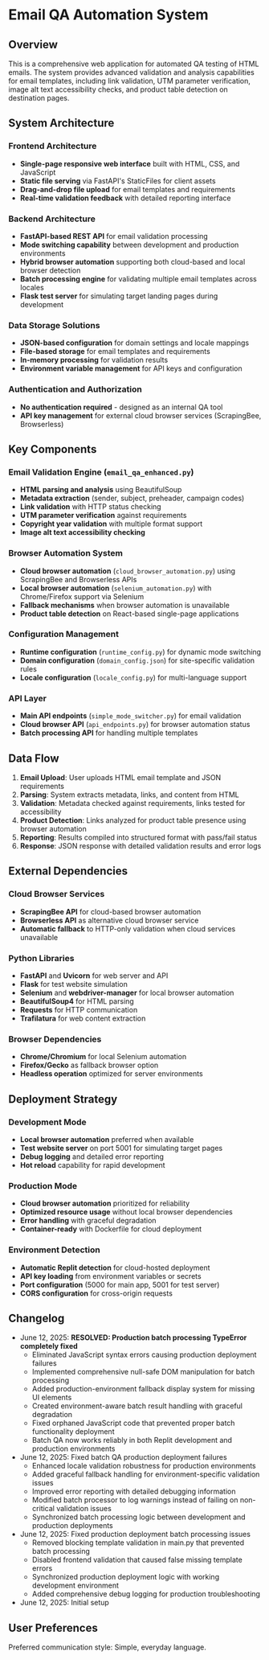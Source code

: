# Email QA Automation System

## Overview

This is a comprehensive web application for automated QA testing of HTML emails. The system provides advanced validation and analysis capabilities for email templates, including link validation, UTM parameter verification, image alt text accessibility checks, and product table detection on destination pages.

## System Architecture

### Frontend Architecture
- **Single-page responsive web interface** built with HTML, CSS, and JavaScript
- **Static file serving** via FastAPI's StaticFiles for client assets
- **Drag-and-drop file upload** for email templates and requirements
- **Real-time validation feedback** with detailed reporting interface

### Backend Architecture
- **FastAPI-based REST API** for email validation processing
- **Mode switching capability** between development and production environments
- **Hybrid browser automation** supporting both cloud-based and local browser detection
- **Batch processing engine** for validating multiple email templates across locales
- **Flask test server** for simulating target landing pages during development

### Data Storage Solutions
- **JSON-based configuration** for domain settings and locale mappings
- **File-based storage** for email templates and requirements
- **In-memory processing** for validation results
- **Environment variable management** for API keys and configuration

### Authentication and Authorization
- **No authentication required** - designed as an internal QA tool
- **API key management** for external cloud browser services (ScrapingBee, Browserless)

## Key Components

### Email Validation Engine (`email_qa_enhanced.py`)
- **HTML parsing and analysis** using BeautifulSoup
- **Metadata extraction** (sender, subject, preheader, campaign codes)
- **Link validation** with HTTP status checking
- **UTM parameter verification** against requirements
- **Copyright year validation** with multiple format support
- **Image alt text accessibility checking**

### Browser Automation System
- **Cloud browser automation** (`cloud_browser_automation.py`) using ScrapingBee and Browserless APIs
- **Local browser automation** (`selenium_automation.py`) with Chrome/Firefox support via Selenium
- **Fallback mechanisms** when browser automation is unavailable
- **Product table detection** on React-based single-page applications

### Configuration Management
- **Runtime configuration** (`runtime_config.py`) for dynamic mode switching
- **Domain configuration** (`domain_config.json`) for site-specific validation rules
- **Locale configuration** (`locale_config.py`) for multi-language support

### API Layer
- **Main API endpoints** (`simple_mode_switcher.py`) for email validation
- **Cloud browser API** (`api_endpoints.py`) for browser automation status
- **Batch processing API** for handling multiple templates

## Data Flow

1. **Email Upload**: User uploads HTML email template and JSON requirements
2. **Parsing**: System extracts metadata, links, and content from HTML
3. **Validation**: Metadata checked against requirements, links tested for accessibility
4. **Product Detection**: Links analyzed for product table presence using browser automation
5. **Reporting**: Results compiled into structured format with pass/fail status
6. **Response**: JSON response with detailed validation results and error logs

## External Dependencies

### Cloud Browser Services
- **ScrapingBee API** for cloud-based browser automation
- **Browserless API** as alternative cloud browser service
- **Automatic fallback** to HTTP-only validation when cloud services unavailable

### Python Libraries
- **FastAPI** and **Uvicorn** for web server and API
- **Flask** for test website simulation
- **Selenium** and **webdriver-manager** for local browser automation
- **BeautifulSoup4** for HTML parsing
- **Requests** for HTTP communication
- **Trafilatura** for web content extraction

### Browser Dependencies
- **Chrome/Chromium** for local Selenium automation
- **Firefox/Gecko** as fallback browser option
- **Headless operation** optimized for server environments

## Deployment Strategy

### Development Mode
- **Local browser automation** preferred when available
- **Test website server** on port 5001 for simulating target pages
- **Debug logging** and detailed error reporting
- **Hot reload** capability for rapid development

### Production Mode
- **Cloud browser automation** prioritized for reliability
- **Optimized resource usage** without local browser dependencies
- **Error handling** with graceful degradation
- **Container-ready** with Dockerfile for cloud deployment

### Environment Detection
- **Automatic Replit detection** for cloud-hosted deployment
- **API key loading** from environment variables or secrets
- **Port configuration** (5000 for main app, 5001 for test server)
- **CORS configuration** for cross-origin requests

## Changelog
- June 12, 2025: **RESOLVED: Production batch processing TypeError completely fixed**
  - Eliminated JavaScript syntax errors causing production deployment failures
  - Implemented comprehensive null-safe DOM manipulation for batch processing
  - Added production-environment fallback display system for missing UI elements
  - Created environment-aware batch result handling with graceful degradation
  - Fixed orphaned JavaScript code that prevented proper batch functionality deployment
  - Batch QA now works reliably in both Replit development and production environments
- June 12, 2025: Fixed batch QA production deployment failures
  - Enhanced locale validation robustness for production environments
  - Added graceful fallback handling for environment-specific validation issues
  - Improved error reporting with detailed debugging information
  - Modified batch processor to log warnings instead of failing on non-critical validation issues
  - Synchronized batch processing logic between development and production deployments
- June 12, 2025: Fixed production deployment batch processing issues
  - Removed blocking template validation in main.py that prevented batch processing
  - Disabled frontend validation that caused false missing template errors
  - Synchronized production deployment logic with working development environment
  - Added comprehensive debug logging for production troubleshooting
- June 12, 2025: Initial setup

## User Preferences

Preferred communication style: Simple, everyday language.
